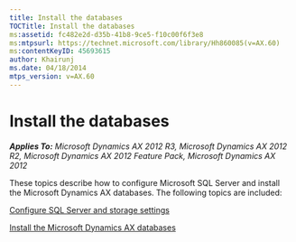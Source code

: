 ```yaml
---
title: Install the databases
TOCTitle: Install the databases
ms:assetid: fc482e2d-d35b-41b8-9ce5-f10c00f6f3e8
ms:mtpsurl: https://technet.microsoft.com/library/Hh860085(v=AX.60)
ms:contentKeyID: 45693615
author: Khairunj
ms.date: 04/18/2014
mtps_version: v=AX.60
---
```


# Install the databases 


_**Applies To:** Microsoft Dynamics AX 2012 R3, Microsoft Dynamics AX 2012 R2, Microsoft Dynamics AX 2012 Feature Pack, Microsoft Dynamics AX 2012_

These topics describe how to configure Microsoft SQL Server and install the Microsoft Dynamics AX databases. The following topics are included:

[Configure SQL Server and storage settings](configure-sql-server-and-storage-settings.md)

[Install the Microsoft Dynamics AX databases](install-the-microsoft-dynamics-ax-databases.md)

  


